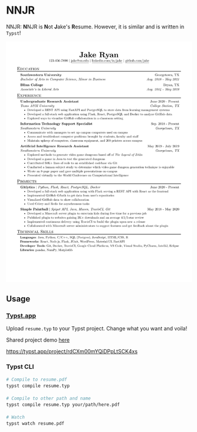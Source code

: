 # NNJR

NNJR: **N**NJR is **N**ot **J**ake's **R**esume. However, it is similar and is
written in `Typst`! 

![example.png](./example.png)

## Usage

### [Typst.app](https://typst.app)

Upload `resume.typ` to your Typst project. Change what you want and voila!

Shared project demo [here](https://typst.app/project/rdCXm00mYQiDPpLtSCK4xs)

https://typst.app/project/rdCXm00mYQiDPpLtSCK4xs

### Typst CLI

```sh
# Compile to resume.pdf
typst compile resume.typ

# Compile to other path and name
typst compile resume.typ your/path/here.pdf

# Watch
typst watch resume.pdf
```

